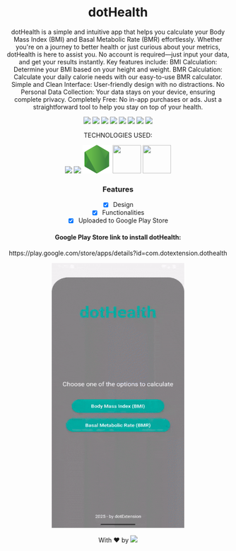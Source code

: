 <h1 align="center">dotHealth</h1>

<p align="center">dotHealth is a simple and intuitive app that helps you calculate your Body Mass Index (BMI) and Basal Metabolic Rate (BMR) effortlessly. Whether you're on a journey to better health or just curious about your metrics, dotHealth is here to assist you. No account is required—just input your data, and get your results instantly. Key features include:
BMI Calculation: Determine your BMI based on your height and weight.
BMR Calculation: Calculate your daily calorie needs with our easy-to-use BMR calculator.
Simple and Clean Interface: User-friendly design with no distractions.
No Personal Data Collection: Your data stays on your device, ensuring complete privacy.
Completely Free: No in-app purchases or ads. Just a straightforward tool to help you stay on top of your health.</p>

<div align="center">

<img src="https://img.shields.io/badge/os-Android-green" /> <img src="https://img.shields.io/badge/release-v1.0.1-blue" /> <a href="https://www.npmjs.com/"><img src="https://img.shields.io/badge/npm-v10.8.2-red" /></a> <a href="https://nodejs.org/en/"><img src="https://img.shields.io/badge/node.js-v.22.3.0-brightgreen" /></a> <img src="https://img.shields.io/badge/license-MIT-blue" /> <img src="https://img.shields.io/badge/ReactNative-v0.74.2-blue" /> <img src="https://img.shields.io/badge/React-v18.2.0-blue" /> <img src="https://img.shields.io/badge/Expo-v51.0.17-white" />

TECHNOLOGIES USED:

<a target="_blank" href="https://developer.mozilla.org/en-US/docs/Web/JavaScript"><img src="https://upload.wikimedia.org/wikipedia/commons/thumb/6/6a/JavaScript-logo.png/64px-JavaScript-logo.png" /></a>
<a href="https://reactjs.org/" target="_blank"><img src="https://upload.wikimedia.org/wikipedia/commons/thumb/a/a7/React-icon.svg/64px-React-icon.svg.png" /></a>
<a href="https://nodejs.org/"><img src="https://raw.githubusercontent.com/devicons/devicon/master/icons/nodejs/nodejs-original.svg" style="width: 64px; height: 64px;" /></a>
<a href="https://developer.android.com/studio"><img src="https://1.bp.blogspot.com/-LgTa-xDiknI/X4EflN56boI/AAAAAAAAPuk/24YyKnqiGkwRS9-_9suPKkfsAwO4wHYEgCLcBGAsYHQ/s0/image9.png" style="width: 64px; height: 64px" /></a>
<a href="https://expo.dev/"><img src="https://bitrise-steplib-collection.s3.amazonaws.com/steps/expo-detach/assets/icon.svg" style="width: 64px; height: 64px" /></a>

### Features

- [x] Design
- [x] Functionalities
- [x] Uploaded to Google Play Store

<h4 align="center"> 
	Google Play Store link to install dotHealth:
</h4>
<p align="center">https://play.google.com/store/apps/details?id=com.dotextension.dothealth</p>

<img src="./sample.gif" style="width: 300px; height: 600px;"/>

<p align="center">With ❤ by <img src=https://img.shields.io/badge/-dotExtension-black /> <p/>

</div>
